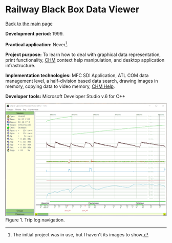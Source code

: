 # Railway Black Box Data Viewer

[Back to the main page](../../README.md)

**Development period:** 1999.

**Practical application:** Never[^1].

**Project purpose:** To learn how to deal with graphical data representation, print functionality, [CHM](https://learn.microsoft.com/en-us/dynamicsax-2012/appuser-itpro/deprecated-chm-help-files) context help manipulation, and desktop application infrastructure.

**Implementation technologies:** MFC SDI Application, ATL COM data management level, a half-division based data search, drawing images in memory, copying data to video memory, [CHM Help](https://learn.microsoft.com/en-us/dynamicsax-2012/appuser-itpro/deprecated-chm-help-files).

**Developer tools:** Microsoft Developer Studio v.6 for C++

![The trip graph navigation](TripExplore.gif)<br>
Figure 1. Trip log navigation.

[^1]: The initial project was in use, but I haven't its images to show.
